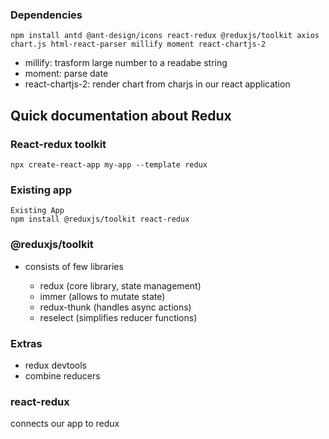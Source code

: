 ### Dependencies
```
npm install antd @ant-design/icons react-redux @reduxjs/toolkit axios chart.js html-react-parser millify moment react-chartjs-2

```

- millify: trasform large number to a readabe string 
- moment: parse date
- react-chartjs-2: render chart from charjs in our react application

## Quick documentation about Redux

### React-redux toolkit

```
npx create-react-app my-app --template redux
```

### Existing app

```
Existing App
npm install @reduxjs/toolkit react-redux

```

### @reduxjs/toolkit

- consists of few libraries

   - redux (core library, state management)
   - immer (allows to mutate state)
   - redux-thunk (handles async actions)
   - reselect (simplifies reducer functions)

### Extras

   - redux devtools
   - combine reducers

### react-redux

connects our app to redux